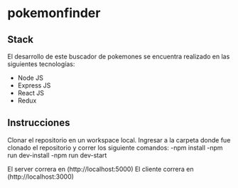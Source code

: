 # pokemonfinder

## Stack

El desarrollo de este buscador de pokemones se encuentra realizado
en las siguientes tecnologías:

- Node JS
- Express JS
- React JS
- Redux

## Instrucciones

Clonar el repositorio en un workspace local.
Ingresar a la carpeta donde fue clonado el repositorio y correr los siguiente comandos:
-npm install
-npm run dev-install
-npm run dev-start

El server correra en (http://localhost:5000)
El cliente correra en (http://localhost:3000)
